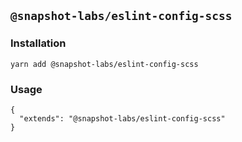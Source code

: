 ## `@snapshot-labs/eslint-config-scss`

### Installation

```
yarn add @snapshot-labs/eslint-config-scss
```

### Usage

```
{
  "extends": "@snapshot-labs/eslint-config-scss"
}
```
